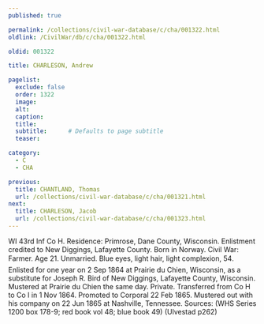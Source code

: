 ```yaml
---
published: true

permalink: /collections/civil-war-database/c/cha/001322.html
oldlink: /CivilWar/db/c/cha/001322.html

oldid: 001322

title: CHARLESON, Andrew

pagelist:
  exclude: false
  order: 1322
  image: 
  alt:
  caption:
  title:
  subtitle:      # Defaults to page subtitle
  teaser:

category: 
  - C 
  - CHA

previous:
  title: CHANTLAND, Thomas
  url: /collections/civil-war-database/c/cha/001321.html  
next:
  title: CHARLESON, Jacob
  url: /collections/civil-war-database/c/cha/001323.html   
---
```

WI 43rd Inf Co H. Residence: Primrose, Dane County, Wisconsin. Enlistment credited to New Diggings, Lafayette County. Born in Norway. Civil War: Farmer. Age 21. Unmarried. Blue eyes, light hair, light complexion, 5&#146;4&#148;. Enlisted for one year on 2 Sep 1864 at Prairie du Chien, Wisconsin, as a substitute for Joseph R. Bird of New Diggings, Lafayette County, Wisconsin. Mustered at Prairie du Chien the same day. Private. Transferred from Co H to Co I in 1 Nov 1864. Promoted to Corporal 22 Feb 1865. Mustered out with his company on 22 Jun 1865 at Nashville, Tennessee. Sources: (WHS Series 1200 box 178-9; red book vol 48; blue book 49) (Ulvestad p262)